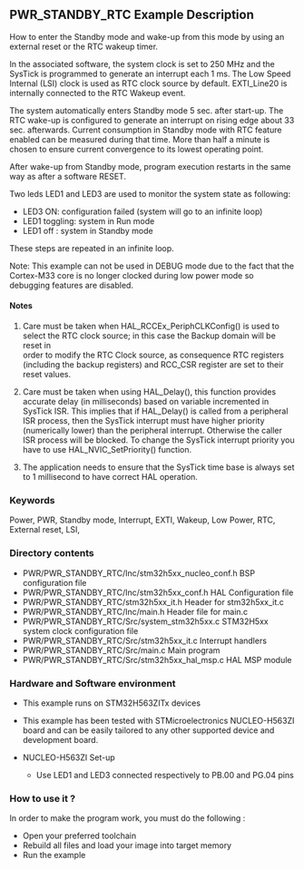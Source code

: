 ﻿## <b>PWR_STANDBY_RTC Example Description</b>

How to enter the Standby mode and wake-up from this mode by using an external 
reset or the RTC wakeup timer.


In the associated software, the system clock is set to 250 MHz and the SysTick is
programmed to generate an interrupt each 1 ms.
The Low Speed Internal (LSI) clock is used as RTC clock source by default.
EXTI_Line20 is internally connected to the RTC Wakeup event.

The system automatically enters Standby mode 5 sec. after start-up. The RTC wake-up
is configured to generate an interrupt on rising edge about 33 sec. afterwards.
Current consumption in Standby mode with RTC feature enabled can be measured during that time.
More than half a minute is chosen to ensure current convergence to its lowest operating point.

After wake-up from Standby mode, program execution restarts in the same way as after
a software RESET.

Two leds LED1 and LED3 are used to monitor the system state as following:

 - LED3 ON: configuration failed (system will go to an infinite loop)
 - LED1 toggling: system in Run mode
 - LED1 off : system in Standby mode

These steps are repeated in an infinite loop.

Note: This example can not be used in DEBUG mode due to the fact 
      that the Cortex-M33 core is no longer clocked during low power mode 
      so debugging features are disabled.

#### <b>Notes</b>

 1. Care must be taken when HAL_RCCEx_PeriphCLKConfig() is used to select 
    the RTC clock source; in this case the Backup domain will be reset in  
    order to modify the RTC Clock source, as consequence RTC registers (including 
    the backup registers) and RCC_CSR register are set to their reset values.

 2. Care must be taken when using HAL_Delay(), this function provides accurate delay (in milliseconds)
    based on variable incremented in SysTick ISR. This implies that if HAL_Delay() is called from
    a peripheral ISR process, then the SysTick interrupt must have higher priority (numerically lower)
    than the peripheral interrupt. Otherwise the caller ISR process will be blocked.
    To change the SysTick interrupt priority you have to use HAL_NVIC_SetPriority() function.

 3. The application needs to ensure that the SysTick time base is always set to 1 millisecond
    to have correct HAL operation.

### <b>Keywords</b>

Power, PWR, Standby mode, Interrupt, EXTI, Wakeup, Low Power, RTC, External reset, LSI,

### <b>Directory contents</b>

  -  PWR/PWR_STANDBY_RTC/Inc/stm32h5xx_nucleo_conf.h  BSP configuration file
  -  PWR/PWR_STANDBY_RTC/Inc/stm32h5xx_conf.h         HAL Configuration file
  -  PWR/PWR_STANDBY_RTC/stm32h5xx_it.h               Header for stm32h5xx_it.c
  -  PWR/PWR_STANDBY_RTC/Inc/main.h                   Header file for main.c
  -  PWR/PWR_STANDBY_RTC/Src/system_stm32h5xx.c       STM32H5xx system clock configuration file
  -  PWR/PWR_STANDBY_RTC/Src/stm32h5xx_it.c           Interrupt handlers
  -  PWR/PWR_STANDBY_RTC/Src/main.c                   Main program
  -  PWR/PWR_STANDBY_RTC/Src/stm32h5xx_hal_msp.c      HAL MSP module

### <b>Hardware and Software environment</b>

  - This example runs on STM32H563ZITx devices

  - This example has been tested with STMicroelectronics NUCLEO-H563ZI
    board and can be easily tailored to any other supported device 
    and development board.

  - NUCLEO-H563ZI Set-up
    - Use LED1 and LED3 connected respectively to PB.00 and PG.04 pins

### <b>How to use it ?</b>

In order to make the program work, you must do the following :

 - Open your preferred toolchain 
 - Rebuild all files and load your image into target memory
 - Run the example

